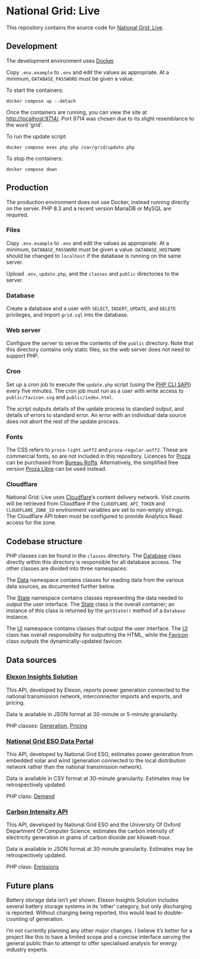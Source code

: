 # National Grid: Live

This repository contains the source code for [National Grid: Live](https://grid.iamkate.com/).

## Development

The development environment uses [Docker](https://www.docker.com/).

Copy `.env.example` to `.env` and edit the values as appropriate. At a minimum, `DATABASE_PASSWORD` must be given a value.

To start the containers:

```
docker compose up --detach
```

Once the containers are running, you can view the site at [http://localhost:9714/](http://localhost:9714/). Port 9714 was chosen due to its slight resemblance to the word ‘grid’.

To run the update script:

```
docker compose exec php php /var/grid/update.php
```

To stop the containers:

```
docker compose down
```

## Production

The production environment does not use Docker, instead running directly on the server. PHP 8.3 and a recent version MariaDB or MySQL are required.

### Files

Copy `.env.example` to `.env` and edit the values as appropriate. At a minimum, `DATABASE_PASSWORD` must be given a value. `DATABASE_HOSTNAME` should be changed to `localhost` if the database is running on the same server.

Upload `.env`, `update.php`, and the `classes` and `public` directories to the server.

### Database

Create a database and a user with `SELECT`, `INSERT`, `UPDATE`, and `DELETE` privileges, and import `grid.sql` into the database.

### Web server

Configure the server to serve the contents of the `public` directory. Note that this directory contains only static files, so the web server does not need to support PHP.

### Cron

Set up a cron job to execute the `update.php` script (using the [PHP CLI SAPI](https://www.php.net/manual/en/features.commandline.usage.php)) every five minutes. The cron job must run as a user with write access to `public/favicon.svg` and `public/index.html`.

The script outputs details of the update process to standard output, and details of errors to standard error. An error with an individual data source does not abort the rest of the update process.

### Fonts

The CSS refers to `proza-light.woff2` and `proza-regular.woff2`. These are commercial fonts, so are not included in this repository. Licences for [Proza](http://bureauroffa.com/about-proza) can be purchased from [Bureau Roffa](http://bureauroffa.com/). Alternatively, the simplified free version [Proza Libre](http://bureauroffa.com/about-proza-libre) can be used instead.

### Cloudflare

National Grid: Live uses [Cloudflare](https://www.cloudflare.com/)’s content delivery network. Visit counts will be retrieved from Cloudflare if the `CLOUDFLARE_API_TOKEN` and `CLOUDFLARE_ZONE_ID` environment variables are set to non-empty strings. The Cloudflare API token must be configured to provide Analytics Read access for the zone.

## Codebase structure

PHP classes can be found in the `classes` directory. The [Database](classes/Database.php) class directly within this directory is responsible for all database access. The other classes are divided into three namespaces:

The [Data](classes/Data) namespace contains classes for reading data from the various data sources, as documented further below.

The [State](classes/State) namespace contains classes representing the data needed to output the user interface. The [State](classes/State/State.php) class is the overall container; an instance of this class is returned by the `getState()` method of a `Database` instance.

The [UI](classes/UI) namespace contains classes that output the user interface. The [UI](classes/UI/UI.php) class has overall responsibility for outputting the HTML, while the [Favicon](classes/UI/Favicon.php) class outputs the dynamically-updated favicon.

## Data sources

### [Elexon Insights Solution](https://bmrs.elexon.co.uk/)

This API, developed by Elexon, reports power generation connected to the national transmission network, interconnector imports and exports, and pricing.

Data is available in JSON format at 30-minute or 5-minute granularity.

PHP classes: [Generation](classes/Data/Generation.php), [Pricing](classes/Data/Pricing.php)

### [National Grid ESO Data Portal](https://data.nationalgrideso.com/)

This API, developed by National Grid ESO, estimates power generation from embedded solar and wind (generation connected to the local distribution network rather than the national transmission network).

Data is available in CSV format at 30-minute granularity. Estimates may be retrospectively updated.

PHP class: [Demand](classes/Data/Demand.php)

### [Carbon Intensity API](https://carbonintensity.org.uk/)

This API, developed by National Grid ESO and the University Of Oxford Department Of Computer Science, estimates the carbon intensity of electricity generation in grams of carbon dioxide per kilowatt-hour.

Data is available in JSON format at 30-minute granularity. Estimates may be retrospectively updated.

PHP class: [Emissions](classes/Data/Emissions.php)

## Future plans

Battery storage data isn’t yet shown. Elexon Insights Solution includes several battery storage systems in its ‘other’ category, but only discharging is reported. Without charging being reported, this would lead to double-counting of generation.

I’m not currently planning any other major changes. I believe it’s better for a project like this to have a limited scope and a concise interface serving the general public than to attempt to offer specialised analysis for energy industry experts.
